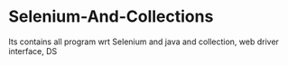 # Selenium-And-Collections
Its contains all program wrt Selenium and java and collection, web driver interface, DS
